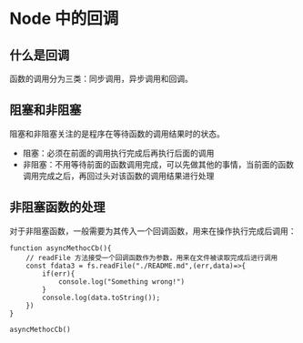 # Node 中的回调
## 什么是回调
函数的调用分为三类：同步调用，异步调用和回调。
## 阻塞和非阻塞
阻塞和非阻塞关注的是程序在等待函数的调用结果时的状态。
- 阻塞：必须在前面的调用执行完成后再执行后面的调用
- 非阻塞：不用等待前面的函数调用完成，可以先做其他的事情，当前面的函数调用完成之后，再回过头对该函数的调用结果进行处理
## 非阻塞函数的处理
对于非阻塞函数，一般需要为其传入一个回调函数，用来在操作执行完成后调用：
```
function asyncMethocCb(){
    // readFile 方法接受一个回调函数作为参数，用来在文件被读取完成后进行调用
    const fdata3 = fs.readFile("./README.md",(err,data)=>{
        if(err){
            console.log("Something wrong!")
        }
        console.log(data.toString());
    })
}

asyncMethocCb()
```